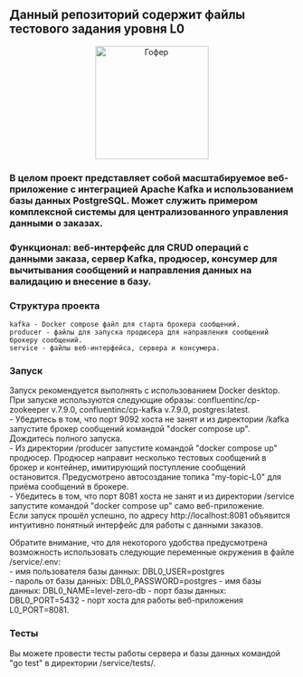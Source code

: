 ## Данный репозиторий содержит файлы тестового задания уровня L0  

<p align="center">
    <img src="/WB-technical-schools/L0/service/GopherDoctor.png" alt="Гофер" width="200" height="200">
</p>

### В целом проект представляет собой масштабируемое веб-приложение с интеграцией Apache Kafka и использованием базы данных PostgreSQL. Может служить примером комплексной системы для централизованного управления данными о заказах.  
### Функционал: веб-интерфейс для CRUD операций с данными заказа, сервер Kafka, продюсер, консумер для вычитывания сообщений и направления данных на валидацию и внесение в базу.  

### Структура проекта  
    kafka - Docker compose файл для старта брокера сообщений.  
    producer - файлы для запуска продюсера для направления сообщений брокеру сообщений.  
    service - файлы веб-интерфейса, сервера и консумера.  
  
### Запуск  
Запуск рекомендуется выполнять с использованием Docker desktop.  
При запуске используются следующие образы: confluentinc/cp-zookeeper v.7.9.0, confluentinc/cp-kafka v.7.9.0, postgres:latest.  
    - Убедитесь в том, что порт 9092 хоста не занят и из директории /kafka запустите брокер сообщений командой "docker compose up". Дождитесь полного запуска.  
    - Из директории /producer запустите командой "docker compose up" продюсер. Продюсер направит несколько тестовых сообщений в брокер и контейнер, имитирующий поступление сообщений остановится. Предусмотрено автосоздание топика "my-topic-L0" для приёма сообщений в брокере.  
    - Убедитесь в том, что порт 8081 хоста не занят и из директории /service запустите командой "docker compose up" само веб-приложение.  
Если запуск прошёл успешно, по адресу http://localhost:8081 объявится интуитивно понятный интерфейс для работы с данными заказов.  

Обратите внимание, что для некоторого удобства предусмотрена возможность использовать следующие переменные окружения в файле /service/.env:  
    - имя пользователя базы данных: DBL0_USER=postgres  
    - пароль от базы данных: DBL0_PASSWORD=postgres
    - имя базы данных: DBL0_NAME=level-zero-db
    - порт базы данных: DBL0_PORT=5432
    - порт хоста для работы веб-приложения L0_PORT=8081.  

### Тесты  
Вы можете провести тесты работы сервера и базы данных командой "go test" в директории /service/tests/.  